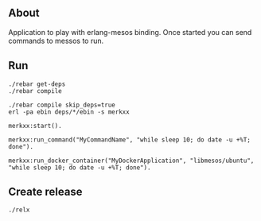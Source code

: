 About
-----

Application to play with erlang-mesos binding. 
Once started you can send commands to messos to run.

Run
---

```
./rebar get-deps
./rebar compile

./rebar compile skip_deps=true
erl -pa ebin deps/*/ebin -s merkxx

merkxx:start().

merkxx:run_command("MyCommandName", "while sleep 10; do date -u +%T; done"). 

merkxx:run_docker_container("MyDockerApplication", "libmesos/ubuntu", "while sleep 10; do date -u +%T; done"). 

```

Create release
--------------

```
./relx
```


